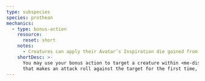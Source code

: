 ```yaml
---
type: subspecies
species: prothean
mechanics:
  - type: bonus-action
    resource:
      reset: short
    notes:
      - Creatures can apply their Avatar’s Inspiration die gained from you to damage rolls.
    shortDesc: >-
      You may use your bonus action to target a creature within <me-distance length="60" />. Each other creature
      that makes an attack roll against the target for the first time, gains Avatar’s Inspiration.
---
```

